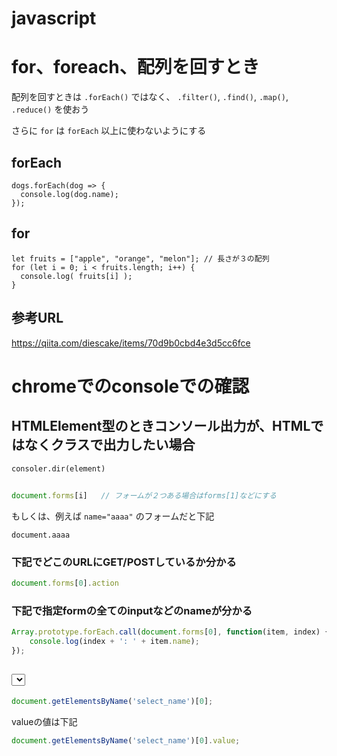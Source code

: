 # javascript

# for、foreach、配列を回すとき

配列を回すときは `.forEach()` ではなく、 `.filter()`, `.find()`, `.map()`, `.reduce()` を使おう

さらに `for` は `forEach` 以上に使わないようにする

## forEach

```
dogs.forEach(dog => {
  console.log(dog.name);
});
```

## for

```
let fruits = ["apple", "orange", "melon"]; // 長さが３の配列
for (let i = 0; i < fruits.length; i++) {
  console.log( fruits[i] );
}
```

## 参考URL

https://qiita.com/diescake/items/70d9b0cbd4e3d5cc6fce

# chromeでのconsoleでの確認

## HTMLElement型のときコンソール出力が、HTMLではなくクラスで出力したい場合

```
consoler.dir(element)
```

## <form>

```javascript
document.forms[i]   // フォームが２つある場合はforms[1]などにする
```

もしくは、例えば `name="aaaa"` のフォームだと下記

```
document.aaaa
```

### 下記でどこのURLにGET/POSTしているか分かる

```javascript
document.forms[0].action
```

### 下記で指定formの全てのinputなどのnameが分かる

```javascript
Array.prototype.forEach.call(document.forms[0], function(item, index) {
    console.log(index + ': ' + item.name);
});
```

## <select>

```javascript
document.getElementsByName('select_name')[0];
```

valueの値は下記

```javascript
document.getElementsByName('select_name')[0].value;
```